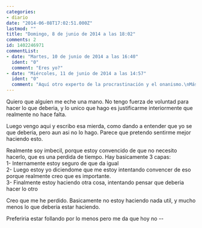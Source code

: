 ```yaml
---
categories:
- diario
date: "2014-06-08T17:02:51.000Z"
lastmod: ""
title: "Domingo, 8 de junio de 2014 a las 18:02"
comments: 2
id: 1402246971
commentList:
- date: "Martes, 10 de junio de 2014 a las 16:40"
  ident: "0"
  comment: "Eres yo?"
- date: "Miércoles, 11 de junio de 2014 a las 14:57"
  ident: "0"
  comment: "Aquí otro experto de la procrastinación y el onanismo.\nMás de lo segundo que de lo primero.\n\nSuscribo tu entrada, salvo por lo de las capas. Yo soy más simple, como una servilleta."
---
```


Quiero que alguien me eche una mano. No tengo fuerza de voluntad para hacer lo que deberia, y lo unico que hago es justificarme interiormente que realmente no hace falta.  
  
Luego vengo aqui y escribo esa mierda, como dando a entender que yo se que deberia, pero aun asi no lo hago. Parece que pretendo sentirme mejor haciendo esto.  
  
Realmente soy imbecil, porque estoy convencido de que no necesito hacerlo, que es una perdida de tiempo. Hay basicamente 3 capas:  
1- Internamente estoy seguro de que da igual  
2- Luego estoy yo diciendome que me estoy intentando convencer de eso porque realmente creo que es importante.  
3- Finalmente estoy haciendo otra cosa, intentando pensar que deberia hacer lo otro  
  
Creo que me he perdido. Basicamente no estoy haciendo nada util, y mucho menos lo que deberia estar haciendo.  
  
Preferiria estar follando por lo menos pero me da que hoy no --